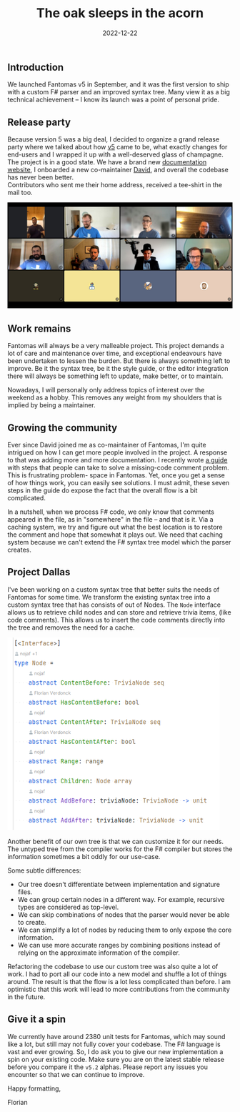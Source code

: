 ﻿---
path: '2022/12/22/the-oak-sleeps-in-the-acorn/'
date: '2022-12-22'
title: 'The oak sleeps in the acorn'
tags: ['open-source', 'fsharp', 'fantomas', 'tooling' ]
cover: './blog.nojaf.com-the-oak-sleeps-in-the-acorn.jpg'
backgroundPosition: 'initial'
---

## Introduction

We launched Fantomas v5 in September, and it was the first version to ship with a custom F# parser and an improved syntax tree. 
Many view it as a big technical achievement – I know its launch was a point of personal pride.

## Release party

Because version 5 was a big deal, I decided to organize a grand release party where we talked about how [v5](https://github.com/fsprojects/fantomas/releases/tag/v5.0.0) came to be, 
what exactly changes for end-users and I wrapped it up with a well-deserved glass of champagne. The project is in a good state. We have a brand new [documentation website](https://fsprojects.github.io/fantomas/docs/index.html), I onboarded a new co-maintainer [David](https://github.com/dawedawe), and overall the codebase has never been better.  
Contributors who sent me their home address, received a tee-shirt in the mail too.

![Fantomas release party](./fantomas-release-party.jpg)

## Work remains

Fantomas will always be a very malleable project. This project demands a lot of care and maintenance over time, and exceptional endeavours have been undertaken to lessen the burden. 
But there is always something left to improve. Be it the syntax tree, be it the style guide, or the editor integration there will always be something left to update, make better, or to maintain.

Nowadays, I will personally only address topics of interest over the weekend as a hobby. This removes any weight from my shoulders that is implied by being a maintainer.

## Growing the community
Ever since David  joined me as co-maintainer of Fantomas, I'm quite intrigued on how I can get more people involved in the project.
A response to that was adding more and more documentation. I recently wrote [a guide](https://fsprojects.github.io/fantomas/docs/contributors/The%20Missing%20Comment.html) with steps that people can take to solve a missing-code comment problem.
This is frustrating problem- space in Fantomas. Yet, once you get a sense of how things work, you can easily see solutions. I must admit, these seven steps in the guide do expose the fact that the overall flow is a bit complicated.

In a nutshell, when we process F# code, we only know that comments appeared in the file, as in "somewhere" in the file – and that is it.
Via a caching system, we try and figure out what the best location is to restore the comment and hope that somewhat it plays out.
We need that caching system because we can't extend the F# syntax tree model which the parser creates.

## Project Dallas
I've been working on a custom syntax tree that better suits the needs of Fantomas for some time. 
We transform the existing syntax tree into a custom syntax tree that has consists of out of Nodes. The `Node` interface allows us to retrieve child nodes and can store and retrieve trivia items, (like code comments).
This allows us to insert the code comments directly into the tree and removes the need for a cache.

![Node interface](./Node.png)

Another benefit of our own tree is that we can customize it for our needs. The untyped tree from the compiler works for the F# compiler but stores the information sometimes a bit oddly for our use-case. 

Some subtle differences:
- Our tree doesn't differentiate between implementation and signature files.
- We can group certain nodes in a different way. For example, recursive types are considered as top-level.
- We can skip combinations of nodes that the parser would never be able to create.
- We can simplify a lot of nodes by reducing them to only expose the core information.
- We can use more accurate ranges by combining positions instead of relying on the approximate information of the compiler.

Refactoring the codebase to use our custom tree was also quite a lot of work. I had to port all our code into a new model and shuffle a lot of things around.
The result is that the flow is a lot less complicated than before. I am optimistic that this work will lead to more contributions from the community in the future.

## Give it a spin
We currently have around 2380 unit tests for Fantomas, which may sound like a lot, but still may not fully cover your codebase. The F# language is vast and ever growing.
So, I do ask you to give our new implementation a spin on your existing code. Make sure you are on the latest stable release before you compare it the `v5.2` alphas.
Please report any issues you encounter so that we can continue to improve.

Happy formatting,

Florian

